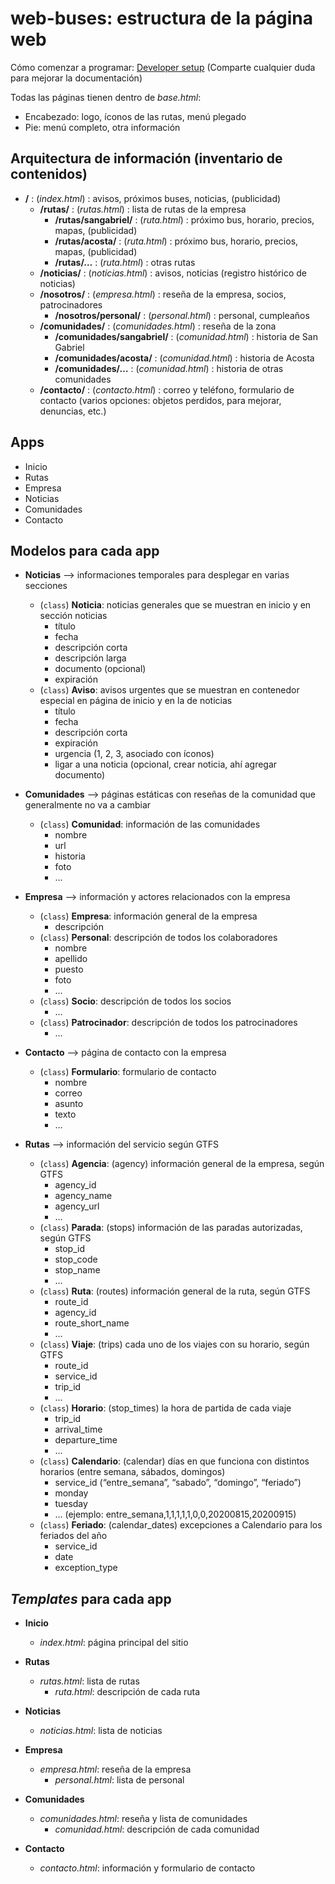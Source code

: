 # web-buses: estructura de la página web

Cómo comenzar a programar:
[Developer setup](./docs/dev_setup.md)
(Comparte cualquier duda para mejorar la documentación)

Todas las páginas tienen dentro de *base.html*:

- Encabezado: logo, íconos de las rutas, menú plegado
- Pie: menú completo, otra información

## Arquitectura de información (inventario de contenidos)

- **/** : (*index.html*) : avisos, próximos buses, noticias, (publicidad)
    - **/rutas/** : (*rutas.html*) : lista de rutas de la empresa
        - **/rutas/sangabriel/** : (*ruta.html*) : próximo bus, horario, precios, mapas, (publicidad)
        - **/rutas/acosta/** : (*ruta.html*) : próximo bus, horario, precios, mapas, (publicidad)
        - **/rutas/…** : (*ruta.html*) : otras rutas
    - **/noticias/** : (*noticias.html*) : avisos, noticias (registro histórico de noticias)
    - **/nosotros/** : (*empresa.html*) : reseña de la empresa, socios, patrocinadores
        - **/nosotros/personal/** : (*personal.html*) : personal, cumpleaños
    - **/comunidades/** : (*comunidades.html*) : reseña de la zona
        - **/comunidades/sangabriel/** : (*comunidad.html*) : historia de San Gabriel
        - **/comunidades/acosta/** : (*comunidad.html*) : historia de Acosta
        - **/comunidades/…** : (*comunidad.html*) : historia de otras comunidades
    - **/contacto/** : (*contacto.html*) : correo y teléfono, formulario de contacto (varios opciones: objetos perdidos, para mejorar, denuncias, etc.)

## Apps

- Inicio
- Rutas
- Empresa
- Noticias
- Comunidades
- Contacto

## Modelos para cada app

- **Noticias** —> informaciones temporales para desplegar en varias secciones
    - (`class`) **Noticia**: noticias generales que se muestran en inicio y en sección noticias
        - título
        - fecha
        - descripción corta
        - descripción larga
        - documento (opcional)
        - expiración
    - (`class`) **Aviso**: avisos urgentes que se muestran en contenedor especial en página de inicio y en la de noticias
        - título
        - fecha
        - descripción corta
        - expiración
        - urgencia (1, 2, 3, asociado con íconos)
        - ligar a una noticia (opcional, crear noticia, ahí agregar documento)

- **Comunidades** —> páginas estáticas con reseñas de la comunidad que generalmente no va a cambiar
    - (`class`) **Comunidad**: información de las comunidades
        - nombre
        - url
        - historia
        - foto
        - …

- **Empresa** —> información y actores relacionados con la empresa
    - (`class`) **Empresa**: información general de la empresa
        - descripción
    - (`class`) **Personal**: descripción de todos los colaboradores
        - nombre
        - apellido
        - puesto
        - foto
        - …
    - (`class`) **Socio**: descripción de todos los socios
        - …
    - (`class`) **Patrocinador**: descripción de todos los patrocinadores
        - …

- **Contacto** —> página de contacto con la empresa
    - (`class`) **Formulario**: formulario de contacto
        - nombre
        - correo
        - asunto
        - texto
        - …

- **Rutas** —> información del servicio según GTFS
    - (`class`) **Agencia**: (agency) información general de la empresa, según GTFS
        - agency_id
        - agency_name
        - agency_url
        - …
    - (`class`) **Parada**: (stops) información de las paradas autorizadas, según GTFS
        - stop_id
        - stop_code
        - stop_name
        - …
    - (`class`) **Ruta**: (routes) información general de la ruta, según GTFS
        - route_id
        - agency_id
        - route_short_name
        - …
    - (`class`) **Viaje**: (trips) cada uno de los viajes con su horario, según GTFS
        - route_id
        - service_id
        - trip_id
        - …
    - (`class`) **Horario**: (stop_times) la hora de partida de cada viaje
        - trip_id
        - arrival_time
        - departure_time
        - …
    - (`class`) **Calendario**: (calendar) días en que funciona con distintos horarios (entre semana, sábados, domingos)
        - service_id (“entre_semana”, “sabado”, “domingo”, “feriado”)
        - monday
        - tuesday
        - … (ejemplo: entre_semana,1,1,1,1,1,0,0,20200815,20200915)
    - (`class`) **Feriado**: (calendar_dates) excepciones a Calendario para los feriados del año
        - service_id
        - date
        - exception_type

## *Templates* para cada app

- **Inicio**
    - *index.html*: página principal del sitio

- **Rutas**
    - *rutas.html*: lista de rutas
        - *ruta.html*: descripción de cada ruta

- **Noticias**
    - *noticias.html*: lista de noticias
    
- **Empresa**
    - *empresa.html*: reseña de la empresa
        - *personal.html*: lista de personal

- **Comunidades**
    - *comunidades.html*: reseña y lista de comunidades
        - *comunidad.html*: descripción de cada comunidad

- **Contacto**
    - *contacto.html*: información y formulario de contacto
